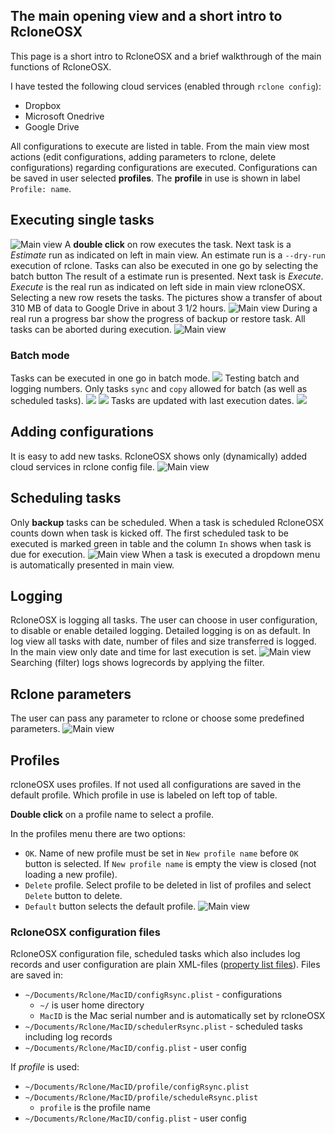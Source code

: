 
## The main opening view and a short intro to RcloneOSX

This page is a short intro to RcloneOSX and a brief walkthrough of the main functions of RcloneOSX.

I have tested the following cloud services (enabled through `rclone config`):
* Dropbox
* Microsoft Onedrive
* Google Drive

All configurations to execute are listed in table. From the main view most actions (edit configurations, adding parameters to rclone, delete configurations) regarding configurations are executed. Configurations can be saved in user selected **profiles**. The **profile** in use is shown in label `Profile: name`.

## Executing single tasks

![Main view](Screenshots/main.png)
A **double click** on row executes the task. Next task is a *Estimate* run as indicated on left in main view. An estimate run is a `--dry-run` execution of rclone. Tasks can also be executed in one go by selecting the batch button
The result of a estimate run is presented. Next task is *Execute*. *Execute* is the real run as indicated on left side in main view rcloneOSX. Selecting a new row resets the tasks. The pictures show a transfer of about 310 MB of data to Google Drive in about 3 1/2 hours.
![Main view](Screenshots/executing.png)
During a real run a progress bar show the progress of backup or restore task. All tasks can be aborted during execution.
![Main view](Screenshots/finished.png)

### Batch mode

Tasks can be executed in one go in batch mode.
![](Screenshots/batch.png)
Testing batch and logging numbers. Only tasks `sync` and `copy` allowed for batch (as well as scheduled tasks).
![](Screenshots/batch2.png)
![](Screenshots/batch3.png)
Tasks are updated with last execution dates.
![](Screenshots/batch4.png)

## Adding configurations

It is easy to add new tasks. RcloneOSX shows only (dynamically) added cloud services in rclone config file.
![Main view](Screenshots/add.png)

## Scheduling tasks

Only **backup** tasks can be scheduled. When a task is scheduled RcloneOSX counts down when task is kicked off. The first scheduled task to be executed is marked green in table and the column `In` shows when task is due for execution.
![Main view](Screenshots/schedule.png)
When a task is executed a dropdown menu is automatically presented in main view.

## Logging

RcloneOSX is logging all tasks. The user can choose in user configuration, to disable or enable detailed logging. Detailed logging is on as default. In log view all tasks with date, number of files and size transferred is logged. In the main view only date and time for last execution is set.
![Main view](Screenshots/logs.png)
Searching (filter) logs shows logrecords by applying the filter.

## Rclone parameters

The user can pass any parameter to rclone or choose some predefined parameters.
![Main view](Screenshots/parameters.png)

## Profiles

rcloneOSX uses profiles. If not used all configurations are saved in the default profile. Which profile in use is labeled on left top of table.

**Double click** on a profile name to select a profile.

In the profiles menu there are two options:

- `OK`. Name of new profile must be set in `New profile name` before `OK` button is selected. If `New profile name` is empty the view is closed (not loading a new profile).
- `Delete` profile. Select profile to be deleted in list of profiles and select `Delete` button to delete.
- `Default` button selects the default profile.
![Main view](Screenshots/profile.png)

### RcloneOSX configuration files

RcloneOSX configuration file, scheduled tasks which also includes log records and user configuration are plain XML-files ([property list files](https://en.wikipedia.org/wiki/Property_list)). Files are saved in:

- `~/Documents/Rclone/MacID/configRsync.plist` - configurations
  - `~/` is user home directory
  - `MacID` is the Mac serial number and is automatically set by rcloneOSX
- `~/Documents/Rclone/MacID/schedulerRsync.plist` - scheduled tasks including log records
- `~/Documents/Rclone/MacID/config.plist` - user config

If _profile_ is used:

- `~/Documents/Rclone/MacID/profile/configRsync.plist`
- `~/Documents/Rclone/MacID/profile/scheduleRsync.plist`
  - `profile` is the profile name
- `~/Documents/Rclone/MacID/config.plist` - user config
